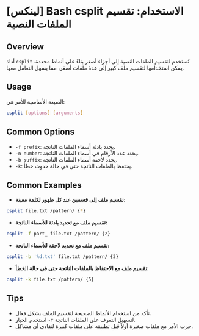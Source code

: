# [لينكس] Bash csplit الاستخدام: تقسيم الملفات النصية

## Overview
أداة `csplit` تُستخدم لتقسيم الملفات النصية إلى أجزاء أصغر بناءً على أنماط محددة. يمكن استخدامها لتقسيم ملف كبير إلى عدة ملفات أصغر، مما يسهل التعامل معها.

## Usage
الصيغة الأساسية للأمر هي:
```bash
csplit [options] [arguments]
```

## Common Options
- `-f prefix`: يحدد بادئة أسماء الملفات الناتجة.
- `-n number`: يحدد عدد الأرقام في أسماء الملفات الناتجة.
- `-b suffix`: يحدد لاحقة أسماء الملفات الناتجة.
- `-k`: يحتفظ بالملفات الناتجة حتى في حالة حدوث خطأ.

## Common Examples
- **تقسيم ملف إلى قسمين عند كل ظهور لكلمة معينة:**
```bash
csplit file.txt /pattern/ {*}
```

- **تقسيم ملف مع تحديد بادئة للأسماء الناتجة:**
```bash
csplit -f part_ file.txt /pattern/ {2}
```

- **تقسيم ملف مع تحديد لاحقة للأسماء الناتجة:**
```bash
csplit -b '%d.txt' file.txt /pattern/ {3}
```

- **تقسيم ملف مع الاحتفاظ بالملفات الناتجة حتى في حالة الخطأ:**
```bash
csplit -k file.txt /pattern/ {5}
```

## Tips
- تأكد من استخدام الأنماط الصحيحة لتقسيم الملف بشكل فعال.
- استخدم الخيار `-f` لتسهيل التعرف على الملفات الناتجة.
- جرب الأمر مع ملفات صغيرة أولاً قبل تطبيقه على ملفات كبيرة لتفادي أي مشاكل.